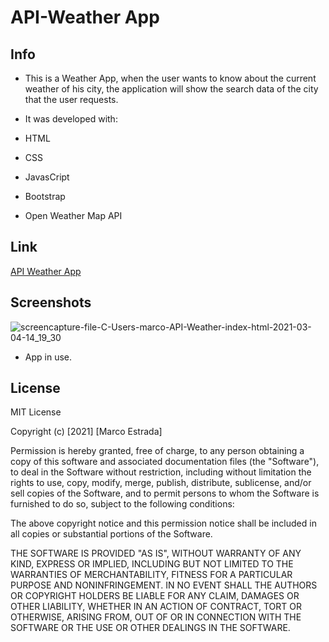 # API-Weather App

## Info

* This is a Weather App, when the user wants to know about the current weather of his city, the application will show the search data of the city that the user requests.

* It was developed with:
* HTML
* CSS
* JavasCript
* Bootstrap
* Open Weather Map API

## Link
[API Weather App]( https://marcoc007.github.io/API-Weather/.)

## Screenshots

![screencapture-file-C-Users-marco-API-Weather-index-html-2021-03-04-14_19_30](https://user-images.githubusercontent.com/72709524/110018224-1371f800-7cf5-11eb-9f39-d6e0996d7e7a.png)

* App in use.

## License 

MIT License

Copyright (c) [2021] [Marco Estrada]

Permission is hereby granted, free of charge, to any person obtaining a copy
of this software and associated documentation files (the "Software"), to deal
in the Software without restriction, including without limitation the rights
to use, copy, modify, merge, publish, distribute, sublicense, and/or sell
copies of the Software, and to permit persons to whom the Software is
furnished to do so, subject to the following conditions:

The above copyright notice and this permission notice shall be included in all
copies or substantial portions of the Software.

THE SOFTWARE IS PROVIDED "AS IS", WITHOUT WARRANTY OF ANY KIND, EXPRESS OR
IMPLIED, INCLUDING BUT NOT LIMITED TO THE WARRANTIES OF MERCHANTABILITY,
FITNESS FOR A PARTICULAR PURPOSE AND NONINFRINGEMENT. IN NO EVENT SHALL THE
AUTHORS OR COPYRIGHT HOLDERS BE LIABLE FOR ANY CLAIM, DAMAGES OR OTHER
LIABILITY, WHETHER IN AN ACTION OF CONTRACT, TORT OR OTHERWISE, ARISING FROM,
OUT OF OR IN CONNECTION WITH THE SOFTWARE OR THE USE OR OTHER DEALINGS IN THE
SOFTWARE.